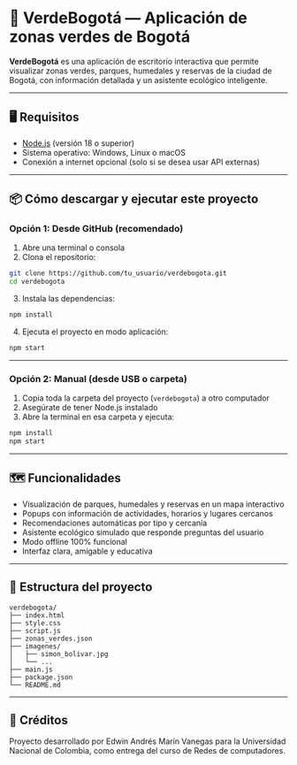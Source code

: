 
# 🌿 VerdeBogotá — Aplicación de zonas verdes de Bogotá

**VerdeBogotá** es una aplicación de escritorio interactiva que permite visualizar zonas verdes, parques, humedales y reservas de la ciudad de Bogotá, con información detallada y un asistente ecológico inteligente.

---

## 🖥️ Requisitos

- [Node.js](https://nodejs.org) (versión 18 o superior)
- Sistema operativo: Windows, Linux o macOS
- Conexión a internet opcional (solo si se desea usar API externas)

---

## 📦 Cómo descargar y ejecutar este proyecto

### Opción 1: Desde GitHub (recomendado)

1. Abre una terminal o consola
2. Clona el repositorio:

```bash
git clone https://github.com/tu_usuario/verdebogota.git
cd verdebogota
```

3. Instala las dependencias:

```bash
npm install
```

4. Ejecuta el proyecto en modo aplicación:

```bash
npm start
```

---

### Opción 2: Manual (desde USB o carpeta)

1. Copia toda la carpeta del proyecto (`verdebogota`) a otro computador
2. Asegúrate de tener Node.js instalado
3. Abre la terminal en esa carpeta y ejecuta:

```bash
npm install
npm start
```

---

## 🗺️ Funcionalidades

- Visualización de parques, humedales y reservas en un mapa interactivo
- Popups con información de actividades, horarios y lugares cercanos
- Recomendaciones automáticas por tipo y cercanía
- Asistente ecológico simulado que responde preguntas del usuario
- Modo offline 100% funcional
- Interfaz clara, amigable y educativa

---

## 📂 Estructura del proyecto

```
verdebogota/
├── index.html
├── style.css
├── script.js
├── zonas_verdes.json
├── imagenes/
│   ├── simon_bolivar.jpg
│   └── ...
├── main.js
├── package.json
└── README.md
```

---

## 🧠 Créditos

Proyecto desarrollado por Edwin Andrés Marín Vanegas para la Universidad Nacional de Colombia, como entrega del curso de Redes de computadores.
